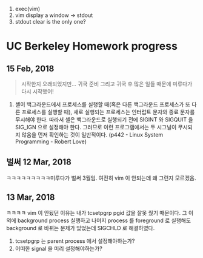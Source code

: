 1. exec(vim)
2. vim display a window -> stdout
3. stdout clear is the only one?


# UC Berkeley Homework progress
## 15 Feb, 2018 
> 시작한지 오래되었지만... 귀국 준비 그리고 귀국 후 많은 일들 때문에 미루다가 다시 시작했어!

1. 셸이 백그라운드에서 프로세스를 실행할 때(혹은 다른 백그라운드 프로세스가 또 다른 프로세스를 실행할 때), 새로 실행되는 프로세스는 인터럽트 문자와 종료 문자를 무시해야 한다. 따라서 셸은 백그라운드로 실행되기 전에 SIGINT 와 SIGQUIT 을 SIG_IGN 으로 설정해야 한다. 그러므로 이런 프로그램에서는 두 시그널이 무시되지 않음을 먼저 확인하는 것이 일반적이다. (p442 - Linux System Programming - Robert Love)

## 벌써 12 Mar, 2018
ㅋㅋㅋㅋㅋㅋㅋㅋㅋ미루다가 벌써 3월임. 여전히 vim 이 안되는데 왜 그런지 모르겠음.

## 13 Mar, 2018
ㅋㅋㅋㅋ vim 이 안됬던 이유는 내가 tcsetpgrp pgid 값을 잘못 줬기 때문이다. 그 이외에 background process 실행하고 나머지 process 를 foreground 로 실행해도 background 로 바뀌는 문제가 있었는데 SIGCHLD 로 해결하였다.

1. tcsetpgrp 는 parent process 에서 설정해야하는가?
2. 어떠한 signal 을 미리 설정해야하는가?





